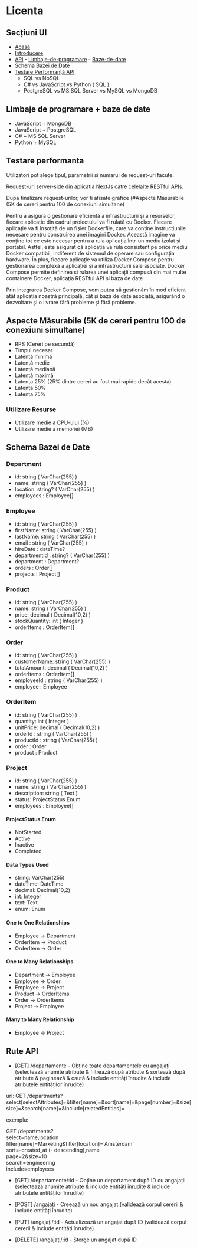 # Licenta

## Secțiuni UI

- [Acasă](#home)
- [Introducere](#introduction)
- [API](#api) - [Limbaje-de-programare](#programming-languages) - [Baze-de-date](#api-databases)
- [Schema Bazei de Date](#database-schema)
- [Testare Performanță API](#api-performance-testing)
  - SQL vs NoSQL
  - C# vs JavaScript vs Python ( SQL )
  - PostgreSQL vs MS SQL Server vs MySQL vs MongoDB

## Limbaje de programare + baze de date

- JavaScript + MongoDB
- JavaScript + PostgreSQL
- C# + MS SQL Server
- Python + MySQL

## Testare performanta
Utilizatori pot alege tipul, parametrii si numarul de request-uri facute.

Request-uri server-side din aplicatia NextJs catre celelalte RESTful APIs.

Dupa finalizare request-urilor, vor fi afisate grafice (#Aspecte Măsurabile (5K de cereri pentru 100 de conexiuni simultane)

Pentru a asigura o gestionare eficientă a infrastructurii și a resurselor, fiecare aplicație din cadrul proiectului va fi rulată cu Docker. Fiecare aplicație va fi însoțită de un fișier Dockerfile, care va conține instrucțiunile necesare pentru construirea unei imagini Docker. Această imagine va conține tot ce este necesar pentru a rula aplicația într-un mediu izolat și portabil. Astfel, este asigurat că aplicația va rula consistent pe orice mediu Docker compatibil, indiferent de sistemul de operare sau configurația hardware. În plus, fiecare aplicație va utiliza Docker Compose pentru gestionarea complexă a aplicației și a infrastructurii sale asociate. Docker Compose permite definirea și rularea unei aplicații compusă din mai multe containere Docker, aplicația RESTful API și baza de date

Prin integrarea Docker Compose, vom putea să gestionăm în mod eficient atât aplicația noastră principală, cât și baza de date asociată, asigurând o dezvoltare și o livrare fără probleme și fără probleme.

## Aspecte Măsurabile (5K de cereri pentru 100 de conexiuni simultane)

- RPS (Cereri pe secundă)
- Timpul necesar
- Latență minimă
- Latență medie
- Latență mediană
- Latență maximă
- Latența 25% (25% dintre cereri au fost mai rapide decât acesta)
- Latența 50%
- Latența 75%

### Utilizare Resurse

- Utilizare medie a CPU-ului (%)
- Utilizare medie a memoriei (MB)

## Schema Bazei de Date

### Department

- id: string ( VarChar(255) )
- name: string ( VarChar(255) )
- location: string? ( VarChar(255) )
- employees : Employee[]

### Employee

- id: string ( VarChar(255) )
- firstName: string ( VarChar(255) )
- lastName: string ( VarChar(255) )
- email : string ( VarChar(255) )
- hireDate : dateTime?
- departmentId : string? ( VarChar(255) )
- department : Department?
- orders : Order[]
- projects : Project[]

### Product

- id: string ( VarChar(255) )
- name: string ( VarChar(255) )
- price: decimal ( Decimal(10,2) )
- stockQuantity: int ( Integer )
- orderItems : OrderItem[]

### Order

- id: string ( VarChar(255) )
- customerName: string ( VarChar(255) )
- totalAmount: decimal ( Decimal(10,2) )
- orderItems : OrderItem[]
- employeeId : string ( VarChar(255) )
- employee : Employee

### OrderItem

- id: string ( VarChar(255) )
- quantity: int ( Integer )
- unitPrice: decimal ( Decimal(10,2) )
- orderId : string ( VarChar(255) )
- productId : string ( VarChar(255) )
- order : Order
- product : Product

### Project

- id: string ( VarChar(255) )
- name: string ( VarChar(255) )
- description: string ( Text )
- status: ProjectStatus Enum
- employees : Employee[]

#### ProjectStatus Enum

- NotStarted
- Active
- Inactive
- Completed

#### Data Types Used

- string: VarChar(255)
- dateTime: DateTime
- decimal: Decimal(10,2)
- int: Integer
- text: Text
- enum: Enum

#### One to One Relationships

- Employee -> Department
- OrderItem -> Product
- OrderItem -> Order

#### One to Many Relationships

- Department -> Employee
- Employee -> Order
- Employee -> Project
- Product -> OrderItems
- Order -> OrderItems
- Project -> Employee

#### Many to Many Relationship

- Employee -> Project

## Rute API

- [GET] /departamente - Obține toate departamentele cu angajați (selectează anumite atribute & filtrează după atribute & sortează după atribute & paginează & caută & include entități înrudite & include atributele entităților înrudite)

url: GET /departments?select[selectAttributes]=&filter[name]=&sort[name]=&page[number]=&size[size]=&search[name]=&include[relatedEntities]=

exemplu:

GET /departments?\
select=name,location\
filter[name]=Marketing&filter[location]='Amsterdam'\
sort=-created_at (- descending),name\
page=2&size=10\
search=engineering\
include=employees

- [GET] /departamente/:id - Obține un departament după ID cu angajații (selectează anumite atribute & include entități înrudite & include atributele entităților înrudite)

- [POST] /angajați - Creează un nou angajat (validează corpul cererii & include entități înrudite)

- [PUT] /angajați/:id - Actualizează un angajat după ID (validează corpul cererii & include entități înrudite)

- [DELETE] /angajați/:id - Șterge un angajat după ID
